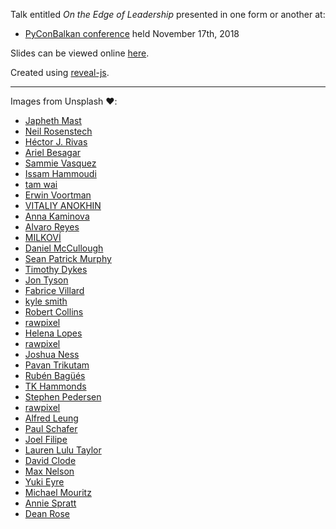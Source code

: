 Talk entitled _On the Edge of Leadership_ presented in one form or another at:
- [PyConBalkan conference](https://pyconbalkan.com/speaker/mislav-cimpersak/) held November 17th, 2018

Slides can be viewed online [here](https://mislavcimpersak.github.io/on-the-edge-of-leadership-talk/).

Created using [reveal-js](https://github.com/hakimel/reveal.js/).

-----

Images from Unsplash ❤️:

- [Japheth Mast](https://unsplash.com/photos/Ls3yexjyRpk)
- [Neil Rosenstech](https://unsplash.com/photos/OxnhDqLcjU4)
- [Héctor J. Rivas](https://unsplash.com/photos/V0OsHPIh4To)
- [Ariel Besagar](https://unsplash.com/photos/HkN64BISuQA)
- [Sammie Vasquez](https://unsplash.com/photos/Zdf3zn5XXtU)
- [Issam Hammoudi](https://unsplash.com/photos/NuzqLqEIRjM)
- [tam wai](https://unsplash.com/photos/mGlz26LSQzI)
- [Erwin Voortman](https://unsplash.com/photos/Adho3PK-nus)
- [VITALIY ANOKHIN](https://unsplash.com/photos/z6QkzFpB0vY)
- [Anna Kaminova](https://unsplash.com/photos/eNNLkFPt8zA)
- [Alvaro Reyes](https://unsplash.com/photos/qWwpHwip31M)
- [MILKOVÍ](https://unsplash.com/photos/gWU--nNbE_Q)
- [Daniel McCullough](https://unsplash.com/photos/80VTQEkRh1c)
- [Sean Patrick Murphy](https://unsplash.com/photos/089q6pMX-AI)
- [Timothy Dykes](https://unsplash.com/photos/khd4BYkW3eo)
- [Jon Tyson](https://unsplash.com/photos/kjbUGZyTSho)
- [Fabrice Villard](https://unsplash.com/photos/O8wVokGEmEU)
- [kyle smith](https://unsplash.com/photos/SIZ66vF4FKA)
- [Robert Collins](https://unsplash.com/photos/tvc5imO5pXk)
- [rawpixel](https://unsplash.com/photos/6q6qRY2LQJQ)
- [Helena Lopes](https://unsplash.com/photos/UZe35tk5UoA)
- [rawpixel](https://unsplash.com/photos/a2VqhP3d4Vg)
- [Joshua Ness](https://unsplash.com/photos/-bEZ_OfWu3Y)
- [Pavan Trikutam](https://unsplash.com/photos/71CjSSB83Wo)
- [Rubén Bagüés](https://unsplash.com/photos/9JIKom7Z9a0)
- [TK Hammonds](https://unsplash.com/photos/qJDkJRTedNw)
- [Stephen Pedersen](https://unsplash.com/photos/uDzYFLgZ1qc)
- [rawpixel](https://unsplash.com/photos/2QjrfhS08ro)
- [Alfred Leung](https://unsplash.com/photos/IW__uoaF248)
- [Paul Schafer](https://unsplash.com/photos/t6oZEgL0z18)
- [Joel Filipe](https://unsplash.com/photos/RFDP7_80v5A)
- [Lauren Lulu Taylor](https://unsplash.com/photos/vppMdk_GMo4)
- [David Clode](https://unsplash.com/photos/rTEt2xxdOvI)
- [Max Nelson](https://unsplash.com/photos/taiuG8CPKAQ)
- [Yuki Eyre](https://unsplash.com/photos/_4d1xR6Ev8c)
- [Michael Mouritz](https://unsplash.com/photos/WXX_DhjlmD4)
- [Annie Spratt](https://unsplash.com/photos/5cFwQ-WMcJU)
- [Dean Rose](https://unsplash.com/photos/UF2pxNdPqSE)
